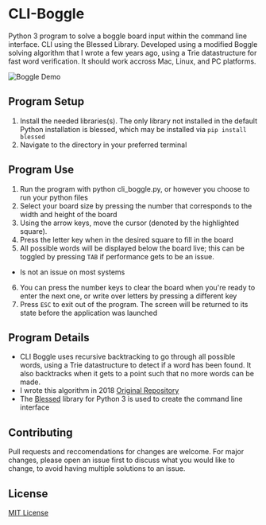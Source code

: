 # CLI-Boggle
Python 3 program to solve a boggle board input within the command line interface. CLI using the Blessed Library. Developed using a modified Boggle solving algorithm that I wrote a few years ago, using a Trie datastructure for fast word verification. It should work accross Mac, Linux, and PC platforms.

![Boggle Demo](https://user-images.githubusercontent.com/15671813/124036454-a5e48880-d9c3-11eb-9b46-6ee20e922aba.gif)

## Program Setup
1. Install the needed libraries(s). The only library not installed in the default Python installation is blessed, which may be installed via `pip install blessed`
2. Navigate to the directory in your preferred terminal

## Program Use
1. Run the program with python cli_boggle.py, or however you choose to run your python files
2. Select your board size by pressing the number that corresponds to the width and height of the board
3. Using the arrow keys, move the cursor (denoted by the highlighted square). 
4. Press the letter key when in the desired square to fill in the board
5. All possible words will be displayed below the board live; this can be toggled by pressing `TAB` if performance gets to be an issue. 
  - Is not an issue on most systems
6. You can press the number keys to clear the board when you're ready to enter the next one, or write over letters by pressing a different key
7. Press `ESC` to exit out of the program. The screen will be returned to its state before the application was launched


## Program Details
- CLI Boggle uses recursive backtracking to go through all possible words, using a Trie datastructure to detect if a word has been found. It also backtracks when it gets to a point such that no more words can be made. 
- I wrote this algorithm in 2018 [Original Repository](https://github.com/readjfb/boggle_player)
- The [Blessed](https://github.com/jquast/blessed) library for Python 3 is used to create the command line interface


## Contributing
Pull requests and reccomendations for changes are welcome. For major changes, please open an issue first to discuss what you would like to change, to avoid having multiple solutions to an issue.

## License 
[MIT License](LICENSE)


